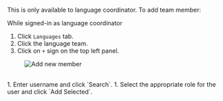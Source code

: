 This is only available to language coordinator. To add team member:

While signed-in as language coordinator

1. Click `Languages` tab.
1. Click the language team.
1. Click on `+` sign on the top left panel.
<figure>
<img alt="Add new member" src="images/language-add-member.gif" />
</figure>
<br/>
1. Enter username and click `Search`.
1. Select the appropriate role for the user and click `Add Selected`.